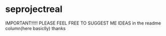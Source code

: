 # seprojectreal
IMPORTANT!!!!!
PLEASE FEEL FREE TO SUGGEST ME IDEAS in the readme column(here basiclly)
thanks 

